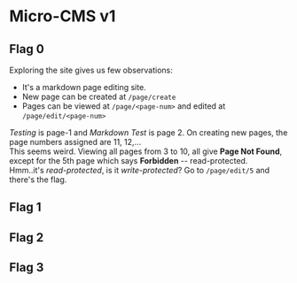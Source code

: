 # Micro-CMS v1

## Flag 0

Exploring the site gives us few observations:

- It's a markdown page editing site.
- New page can be created at `/page/create`
- Pages can be viewed at `/page/<page-num>` and edited at `/page/edit/<page-num>`

_Testing_ is page-1 and _Markdown Test_ is page 2. On creating new pages, the page numbers assigned are 11, 12,... \
This seems weird. Viewing all pages from 3 to 10, all give **Page Not Found**, except for the 5th page which says **Forbidden** -- read-protected. \
Hmm..it's _read-protected_, is it _write-protected_? Go to `/page/edit/5` and there's the flag.

## Flag 1

## Flag 2

## Flag 3
